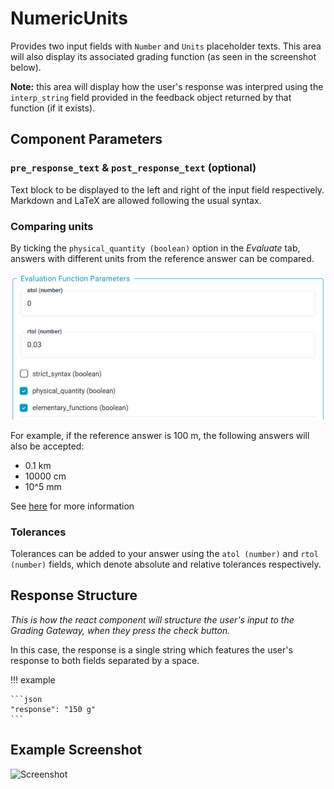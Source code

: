 # NumericUnits

Provides two input fields with `Number` and `Units` placeholder texts. This area will also display its associated grading function (as seen in the screenshot below). 

**Note:** this area will display how the user's response was interpred using the `interp_string` field provided in the feedback object returned by that function (if it exists).

## Component Parameters 
### `pre_response_text` & `post_response_text` (optional)
Text block to be displayed to the left and right of the input field respectively. Markdown and LaTeX are allowed following the usual syntax.
### Comparing units
By ticking the `physical_quantity (boolean)` option in the *Evaluate* tab, answers with different units from the reference answer can be compared.

![physical quantity ticked](screenshots/physical_quantity.png)

For example, if the reference answer is 100 m, the following answers will also be accepted:

*   0.1 km
*   10000 cm
*   10^5 mm

See [here](https://lambda-feedback.github.io/user-documentation/user_eval_function_docs/compareExpressions/#4-checking-the-value-of-an-expression-or-a-physical-quantity) for more information
### Tolerances
Tolerances can be added to your answer using the `atol (number)` and `rtol (number)` fields, which denote absolute and relative tolerances respectively.

## Response Structure
*This is how the react component will structure the user's input to the Grading Gateway, when they press the check button.* 

In this case, the response is a single string which features the user's response to both fields separated by a space.

!!! example 

    ```json 
    "response": "150 g"
    ```

## Example Screenshot 
![Screenshot](screenshots/NumericUnits.jpg)
